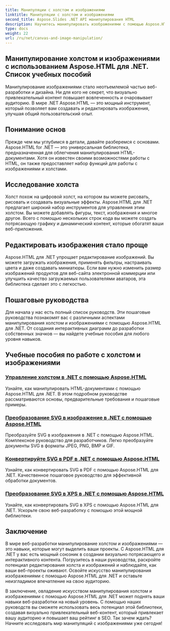```yaml
---
title: Манипуляции с холстом и изображениями
linktitle: Манипуляции с холстом и изображениями
second_title: Aspose.Slides .NET API манипулирования HTML
description: Научитесь манипулировать изображениями с помощью Aspose.HTML для .NET с помощью пошаговых руководств. Откройте для себя возможности холста и редактирования изображений.
type: docs
weight: 22
url: /ru/net/canvas-and-image-manipulation/
---
```


## Манипулирование холстом и изображениями с использованием Aspose.HTML для .NET. Список учебных пособий

Манипулирование изображениями стало неотъемлемой частью веб-разработки и дизайна. Ни для кого не секрет, что визуально привлекательный контент повышает вовлеченность и очаровывает аудиторию. В мире .NET Aspose.HTML — это мощный инструмент, который позволяет вам создавать и редактировать изображения, улучшая общий пользовательский опыт.

## Понимание основ

Прежде чем мы углубимся в детали, давайте разберемся с основами. Aspose.HTML for .NET — это универсальная библиотека, предназначенная для облегчения манипулирования HTML-документами. Хотя он известен своими возможностями работы с HTML, он также предоставляет набор функций для работы с изображениями и холстами.

## Исследование холста

Холст похож на цифровой холст, на котором вы можете рисовать, рисовать и создавать визуальные эффекты. Aspose.HTML для .NET предлагает широкий набор инструментов для управления этим холстом. Вы можете добавлять фигуры, текст, изображения и многое другое. Всего с помощью нескольких строк кода вы можете создать потрясающую графику и динамический контент, которые обогатят ваши веб-приложения.

## Редактировать изображения стало проще

Aspose.HTML для .NET упрощает редактирование изображений. Вы можете загружать изображения, применять фильтры, настраивать цвета и даже создавать миниатюры. Если вам нужно изменить размер изображений продуктов для веб-сайта электронной коммерции или улучшить качество загружаемых пользователями аватаров, эта библиотека сделает это с легкостью.

## Пошаговые руководства

Для начала у нас есть полный список руководств. Эти пошаговые руководства познакомят вас с различными аспектами манипулирования холстом и изображениями с помощью Aspose.HTML для .NET. От создания интерактивных диаграмм до разработки собственных значков — вы найдете учебные пособия для любого уровня навыков.

## Учебные пособия по работе с холстом и изображениями
### [Управление холстом в .NET с помощью Aspose.HTML](./manipulating-canvas/)
Узнайте, как манипулировать HTML-документами с помощью Aspose.HTML для .NET. В этом подробном руководстве рассматриваются основы, предварительные требования и пошаговые примеры.
### [Преобразование SVG в изображение в .NET с помощью Aspose.HTML](./convert-svg-to-image/)
Преобразуйте SVG в изображения в .NET с помощью Aspose.HTML. Комплексное руководство для разработчиков. Легко преобразуйте документы SVG в форматы JPEG, PNG, BMP и GIF.
### [Конвертируйте SVG в PDF в .NET с помощью Aspose.HTML](./convert-svg-to-pdf/)
Узнайте, как конвертировать SVG в PDF с помощью Aspose.HTML для .NET. Качественное пошаговое руководство для эффективной обработки документов.
### [Преобразование SVG в XPS в .NET с помощью Aspose.HTML](./convert-svg-to-xps/)
Узнайте, как конвертировать SVG в XPS с помощью Aspose.HTML для .NET. Ускорьте свою веб-разработку с помощью этой мощной библиотеки.

## Заключение

В мире веб-разработки манипулирование холстом и изображениями — это навыки, которые могут выделить ваши проекты. С Aspose.HTML для .NET у вас есть мощный союзник в создании визуально потрясающего и интерактивного контента. Погрузитесь в наши руководства, раскройте потенциал редактирования холста и изображений и наблюдайте, как ваши веб-проекты оживают. Освойте искусство манипулирования изображениями с помощью Aspose.HTML для .NET и оставьте неизгладимое впечатление на свою аудиторию.

В заключение, овладение искусством манипулирования холстом и изображениями с помощью Aspose.HTML для .NET может поднять ваши навыки веб-разработки на новый уровень. С помощью наших руководств вы сможете использовать весь потенциал этой библиотеки, создавая визуально привлекательный веб-контент, который привлекает вашу аудиторию и повышает ваш рейтинг в SEO. Так зачем ждать? Начните исследовать мир манипуляций с изображениями уже сегодня!